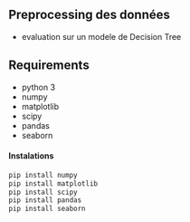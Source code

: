 ## Preprocessing des données 

- evaluation sur un modele de Decision Tree


## Requirements

- python 3
- numpy
- matplotlib
- scipy
- pandas 
- seaborn


#### Instalations


```bash
pip install numpy
pip install matplotlib
pip install scipy
pip install pandas
pip install seaborn
```
